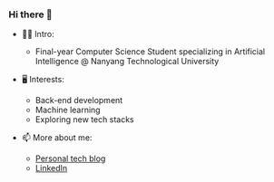 ### Hi there 👋


- 👨‍💻 Intro: 
  - Final-year Computer Science Student specializing in Artificial Intelligence @ Nanyang Technological University 
 
- 🖥️ Interests: 
  - Back-end development 
  - Machine learning 
  - Exploring new tech stacks 
  
- 📫 More about me: 
  - [Personal tech blog](https://bryaneze.github.io/)
  - [LinkedIn](https://www.linkedin.com/in/bryan-eng-06a575129/)
